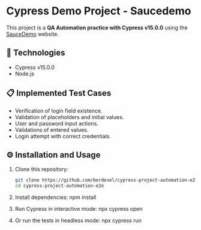 # Cypress Demo Project - Saucedemo

This project is a **QA Automation practice with Cypress v15.0.0** using the [SauceDemo](https://www.saucedemo.com) website.

## 🚀 Technologies
- Cypress v15.0.0
- Node.js

## 📋 Implemented Test Cases
- Verification of login field existence.
- Validation of placeholders and initial values.
- User and password input actions.
- Validations of entered values.
- Login attempt with correct credentials.

## ⚙️ Installation and Usage
1. Clone this repository:
   ```bash
   git clone https://github.com/berdevel/cypress-project-automation-e2e.git
   cd cypress-project-automation-e2e

2. Install dependencies:
    npm install

3. Run Cypress in interactive mode:
    npx cypress open

4. Or run the tests in headless mode:
    npx cypress run

